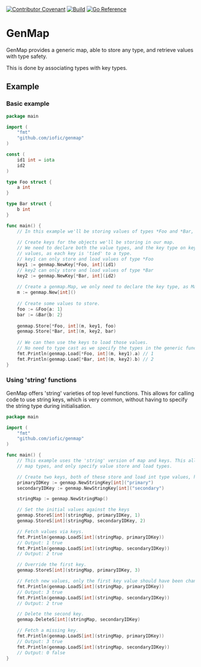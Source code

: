 [![Contributor Covenant](https://img.shields.io/badge/Contributor%20Covenant-2.0-4baaaa.svg)](CODE_OF_CONDUCT.md)
[![Build](https://github.com/iofic/genmap/actions/workflows/build.yaml/badge.svg)](https://github.com/iofic/genmap/actions/workflows/build.yaml)
[![Go Reference](https://pkg.go.dev/badge/github.com/iofic/genmap.svg)](https://pkg.go.dev/github.com/iofic/genmap)

# GenMap
GenMap provides a generic map, able to store any type, and retrieve values with type safety.

This is done by associating types with key types.

## Example

### Basic example

```go
package main

import (
	"fmt"
	"github.com/iofic/genmap"
)

const (
	id1 int = iota
	id2
)

type Foo struct {
	a int
}

type Bar struct {
	b int
}

func main() {
	// In this example we'll be storing values of types *Foo and *Bar, against int type keys.
	
	// Create keys for the objects we'll be storing in our map.
	// We need to declare both the value types, and the key type on keys. This allows for type-safety when fetching
	// values, as each key is 'tied' to a type.
	// key1 can only store and load values of type *Foo
	key1 := genmap.NewKey[*Foo, int](id1)
	// key2 can only store and load values of type *Bar
	key2 := genmap.NewKey[*Bar, int](id2)
	
	// Create a genmap.Map, we only need to declare the key type, as Maps can store any type.
	m := genmap.New[int]()
	
	// Create some values to store.
	foo := &Foo{a: 1}
	bar := &Bar{b: 2}
	
	genmap.Store[*Foo, int](m, key1, foo)
	genmap.Store[*Bar, int](m, key2, bar)
	
	// We can then use the keys to load those values.
	// No need to type cast as we specify the types in the generic function Load.
	fmt.Println(genmap.Load[*Foo, int](m, key1).a) // 1
	fmt.Println(genmap.Load[*Bar, int](m, key2).b) // 2
}
```

### Using 'string' functions
GenMap offers 'string' varieties of top level functions. This allows for calling code to use string keys, which is very
common, without having to specify the string type during initialisation.

```go
package main

import (
	"fmt"
	"github.com/iofic/genmap"
)

func main() {
	// This example uses the 'string' version of map and keys. This allows the calling code to worry less about key and
	// map types, and only specify value store and load types.

	// Create two keys, both of these store and load int type values, however use unique IDs to differentiate.
	primaryIDKey := genmap.NewStringKey[int]("primary")
	secondaryIDKey := genmap.NewStringKey[int]("secondary")

	stringMap := genmap.NewStringMap()

	// Set the initial values against the keys
	genmap.StoreS[int](stringMap, primaryIDKey, 1)
	genmap.StoreS[int](stringMap, secondaryIDKey, 2)

	// Fetch values via keys.
	fmt.Println(genmap.LoadS[int](stringMap, primaryIDKey))
	// Output: 1 true
	fmt.Println(genmap.LoadS[int](stringMap, secondaryIDKey))
	// Output: 2 true

	// Override the first key.
	genmap.StoreS[int](stringMap, primaryIDKey, 3)

	// Fetch new values, only the first key value should have been changed.
	fmt.Println(genmap.LoadS[int](stringMap, primaryIDKey))
	// Output: 3 true
	fmt.Println(genmap.LoadS[int](stringMap, secondaryIDKey))
	// Output: 2 true

	// Delete the second key.
	genmap.DeleteS[int](stringMap, secondaryIDKey)

	// Fetch a missing key.
	fmt.Println(genmap.LoadS[int](stringMap, primaryIDKey))
	// Output: 3 true
	fmt.Println(genmap.LoadS[int](stringMap, secondaryIDKey))
	// Output: 0 false
}
```
